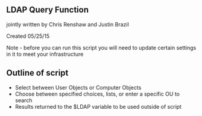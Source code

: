 ## LDAP Query Function ########################################
jointly written by Chris Renshaw and Justin Brazil

Created 05/25/15

Note - before you can run this script you will need to update 
certain settings in it to meet your infrastructure

## Outline of script ##########################################

* Select between User Objects or Computer Objects
* Choose between specified choices, lists, or enter a specific OU to search
* Results returned to the $LDAP variable to be used outside of script
